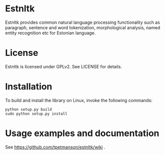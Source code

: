 Estnltk
=======

Estnltk provides common natural language processing functionality such as paragraph, sentence and word tokenization,
morphological analysis, named entity recognition etc for Estonian language.

# License

Estnltk is licensed under GPLv2. See LICENSE for details.

# Installation

To build and install the library on Linux, invoke the following commands:
```
python setup.py build
sudo python setup.py install
```

# Usage examples and documentation

See https://github.com/tpetmanson/estnltk/wiki .

